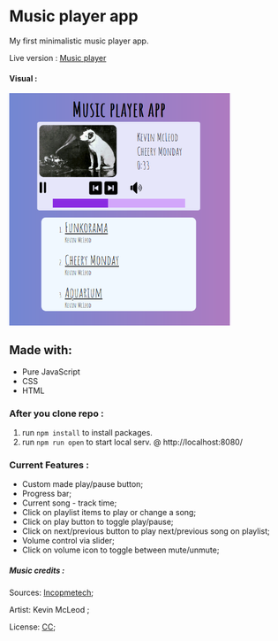 # Music player app
 My first minimalistic music player app.
 
 Live version : [Music player](https://max1mmus.github.io/Music-player-app/)
 
 #### Visual :

<img src="https://raw.githubusercontent.com/Max1mmus/Music-player-app/master/media/visual.png" width="400">

## Made with:
 
 * Pure JavaScript
 * CSS
 * HTML

### After you clone repo :

1. run `npm install` to install packages.
2. run `npm run open` to start local serv. @ http://localhost:8080/

### Current Features :

* Custom made play/pause button;
* Progress bar;
* Current song - track time;
* Click on playlist items to play or change a song;
* Click on play button to toggle play/pause;
* Click on next/previous button to play next/previous song on playlist;
* Volume control via slider;
* Click on volume icon to toggle between mute/unmute;

##### Music credits :

Sources: [Incopmetech](https://incompetech.filmmusic.io/);

Artist: Kevin McLeod ;

License: [CC](http://creativecommons.org/licenses/by/4.0/);
